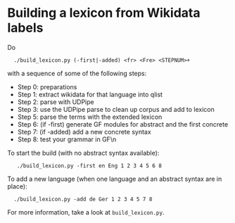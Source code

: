 # Building a lexicon from Wikidata labels

Do
```
  ./build_lexicon.py (-first|-added) <fr> <Fre> <STEPNUM>+
```
with a sequence of some of the following steps:
-  Step 0: preparations  
-  Step 1: extract wikidata for that language into qlist  
-  Step 2: parse with UDPipe  
-  Step 3: use the UDPipe parse to clean up corpus and add to lexicon  
-  Step 5: parse the terms with the extended lexicon  
-  Step 6: (if -first) generate GF modules for abstract and the first concrete  
-  Step 7: (if -added) add a new concrete syntax
-  Step 8: test your grammar in GF\n


To start the build (with no abstract syntax available):
```
   ./build_lexicon.py -first en Eng 1 2 3 4 5 6 8
```
To add a new language (when one language and an abstract syntax are in place):
```
  ./build_lexicon.py -add de Ger 1 2 3 4 5 7 8
```
For more information, take a look at `build_lexicon.py`.


